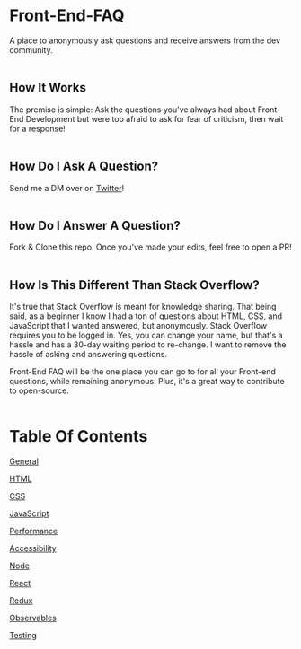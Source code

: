 # Front-End-FAQ

A place to anonymously ask questions and receive answers from the dev community. <br /> <br />

## How It Works

The premise is simple: Ask the questions you've always had about Front-End Development but were too afraid to ask for fear of criticism, then wait for a response! <br /> <br />

## How Do I Ask A Question?

Send me a DM over on [Twitter](https://twitter.com/EmmaWedekind)! <br /> <br />

## How Do I Answer A Question?

Fork & Clone this repo. Once you've made your edits, feel free to open a PR! <br /> <br />

## How Is This Different Than Stack Overflow?

It's true that Stack Overflow is meant for knowledge sharing. That being said, as a beginner I know I had a ton of questions about HTML, CSS, and JavaScript that I wanted answered, but anonymously. Stack Overflow requires you to be logged in. Yes, you can change your name, but that's a hassle and has a 30-day waiting period to re-change. I want to remove the hassle of asking and answering questions.

Front-End FAQ will be the one place you can go to for all your Front-end questions, while remaining anonymous. Plus, it's a great way to contribute to open-source. <br /> <br />

# Table Of Contents

[General](general.md)

[HTML](html.md)

[CSS](css.md)

[JavaScript](js.md)

[Performance](performance.md)

[Accessibility](a11y.md)

[Node](node.md)

[React](react.md)

[Redux](redux.md)

[Observables](observables.md)

[Testing](testing.md)
